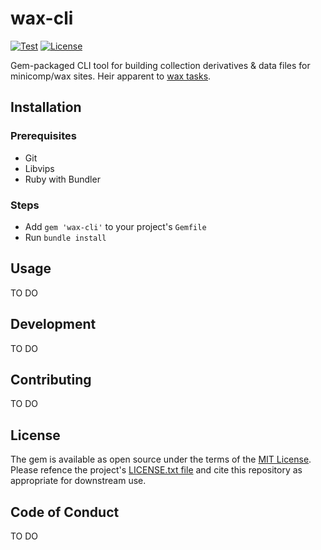 # wax-cli
[![Test](https://github.com/mnyrop/wax-cli/actions/workflows/main.yml/badge.svg)](https://github.com/mnyrop/wax-cli/actions/workflows/main.yml) 
[![License](https://img.shields.io/github/license/mnyrop/wax-cli.svg?color=c6a1e0)](LICENSE.txt)

Gem-packaged CLI tool for building collection derivatives & data files for minicomp/wax sites. Heir apparent to [wax tasks](https://github.com/minicomp/wax_tasks).

## Installation

### Prerequisites
- Git
- Libvips
- Ruby with Bundler

### Steps
- Add `gem 'wax-cli'` to your project's `Gemfile`
- Run `bundle install`

## Usage
TO DO

## Development
TO DO

## Contributing
TO DO

## License

The gem is available as open source under the terms of the [MIT License](https://opensource.org/licenses/MIT). Please refence the project's [LICENSE.txt file](LICENSE.txt) and cite this repository as appropriate for downstream use.

## Code of Conduct

TO DO